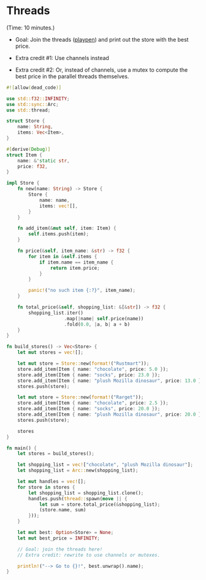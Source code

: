 # Threads

(Time: 10 minutes.)

  * Goal: Join the threads ([playpen][]) and print out the store with the best price.

  * Extra credit #1: Use channels instead

  * Extra credit #2: Or, instead of channels, use a mutex to compute
    the best price in the parallel threads themselves.

```rust
#![allow(dead_code)]

use std::f32::INFINITY;
use std::sync::Arc;
use std::thread;

struct Store {
    name: String,
    items: Vec<Item>,
}

#[derive(Debug)]
struct Item {
    name: &'static str,
    price: f32,
}

impl Store {
    fn new(name: String) -> Store {
        Store {
            name: name,
            items: vec![],
        }
    }

    fn add_item(&mut self, item: Item) {
        self.items.push(item);
    }

    fn price(&self, item_name: &str) -> f32 {
        for item in &self.items {
            if item.name == item_name {
                return item.price;
            }
        }

        panic!("no such item {:?}", item_name);
    }

    fn total_price(&self, shopping_list: &[&str]) -> f32 {
        shopping_list.iter()
                     .map(|name| self.price(name))
                     .fold(0.0, |a, b| a + b)
    }
}

fn build_stores() -> Vec<Store> {
    let mut stores = vec![];

    let mut store = Store::new(format!("Rustmart"));
    store.add_item(Item { name: "chocolate", price: 5.0 });
    store.add_item(Item { name: "socks", price: 23.0 });
    store.add_item(Item { name: "plush Mozilla dinosaur", price: 13.0 });
    stores.push(store);

    let mut store = Store::new(format!("Rarget"));
    store.add_item(Item { name: "chocolate", price: 2.5 });
    store.add_item(Item { name: "socks", price: 20.0 });
    store.add_item(Item { name: "plush Mozilla dinosaur", price: 20.0 });
    stores.push(store);

    stores
}

fn main() {
    let stores = build_stores();

    let shopping_list = vec!["chocolate", "plush Mozilla dinosaur"];
    let shopping_list = Arc::new(shopping_list);

    let mut handles = vec![];
    for store in stores {
        let shopping_list = shopping_list.clone();
        handles.push(thread::spawn(move || {
            let sum = store.total_price(&shopping_list);
            (store.name, sum)
        }));
    }

    let mut best: Option<Store> = None;
    let mut best_price = INFINITY;

    // Goal: join the threads here!
    // Extra credit: rewrite to use channels or mutexes.

    println!("--> Go to {}!", best.unwrap().name);
}
```
[playpen]: https://play.rust-lang.org/?code=%23%21%5Ballow%28dead_code%29%5D%0A%0Ause%20std%3A%3Af32%3A%3AINFINITY%3B%0Ause%20std%3A%3Async%3A%3AArc%3B%0Ause%20std%3A%3Athread%3B%0A%0Astruct%20Store%20%7B%0A%20%20%20%20name%3A%20String%2C%0A%20%20%20%20items%3A%20Vec%3CItem%3E%2C%0A%7D%0A%0A%23%5Bderive%28Debug%29%5D%0Astruct%20Item%20%7B%0A%20%20%20%20name%3A%20%26%27static%20str%2C%0A%20%20%20%20price%3A%20f32%2C%0A%7D%0A%0Aimpl%20Store%20%7B%0A%20%20%20%20fn%20new%28name%3A%20String%29%20-%3E%20Store%20%7B%0A%20%20%20%20%20%20%20%20Store%20%7B%0A%20%20%20%20%20%20%20%20%20%20%20%20name%3A%20name%2C%0A%20%20%20%20%20%20%20%20%20%20%20%20items%3A%20vec%21%5B%5D%2C%0A%20%20%20%20%20%20%20%20%7D%0A%20%20%20%20%7D%0A%0A%20%20%20%20fn%20add_item%28%26mut%20self%2C%20item%3A%20Item%29%20%7B%0A%20%20%20%20%20%20%20%20self.items.push%28item%29%3B%0A%20%20%20%20%7D%0A%0A%20%20%20%20fn%20price%28%26self%2C%20item_name%3A%20%26str%29%20-%3E%20f32%20%7B%0A%20%20%20%20%20%20%20%20for%20item%20in%20%26self.items%20%7B%0A%20%20%20%20%20%20%20%20%20%20%20%20if%20item.name%20%3D%3D%20item_name%20%7B%0A%20%20%20%20%20%20%20%20%20%20%20%20%20%20%20%20return%20item.price%3B%0A%20%20%20%20%20%20%20%20%20%20%20%20%7D%0A%20%20%20%20%20%20%20%20%7D%0A%0A%20%20%20%20%20%20%20%20panic%21%28%22no%20such%20item%20%7B%3A%3F%7D%22%2C%20item_name%29%3B%0A%20%20%20%20%7D%0A%0A%20%20%20%20fn%20total_price%28%26self%2C%20shopping_list%3A%20%26%5B%26str%5D%29%20-%3E%20f32%20%7B%0A%20%20%20%20%20%20%20%20shopping_list.iter%28%29%0A%20%20%20%20%20%20%20%20%20%20%20%20%20%20%20%20%20%20%20%20%20.map%28%7Cname%7C%20self.price%28name%29%29%0A%20%20%20%20%20%20%20%20%20%20%20%20%20%20%20%20%20%20%20%20%20.fold%280.0%2C%20%7Ca%2C%20b%7C%20a%20%2B%20b%29%0A%20%20%20%20%7D%0A%7D%0A%0Afn%20build_stores%28%29%20-%3E%20Vec%3CStore%3E%20%7B%0A%20%20%20%20let%20mut%20stores%20%3D%20vec%21%5B%5D%3B%0A%0A%20%20%20%20let%20mut%20store%20%3D%20Store%3A%3Anew%28format%21%28%22Rustmart%22%29%29%3B%0A%20%20%20%20store.add_item%28Item%20%7B%20name%3A%20%22chocolate%22%2C%20price%3A%205.0%20%7D%29%3B%0A%20%20%20%20store.add_item%28Item%20%7B%20name%3A%20%22socks%22%2C%20price%3A%2023.0%20%7D%29%3B%0A%20%20%20%20store.add_item%28Item%20%7B%20name%3A%20%22plush%20Mozilla%20dinosaur%22%2C%20price%3A%2013.0%20%7D%29%3B%0A%20%20%20%20stores.push%28store%29%3B%0A%0A%20%20%20%20let%20mut%20store%20%3D%20Store%3A%3Anew%28format%21%28%22Rarget%22%29%29%3B%0A%20%20%20%20store.add_item%28Item%20%7B%20name%3A%20%22chocolate%22%2C%20price%3A%202.5%20%7D%29%3B%0A%20%20%20%20store.add_item%28Item%20%7B%20name%3A%20%22socks%22%2C%20price%3A%2020.0%20%7D%29%3B%0A%20%20%20%20store.add_item%28Item%20%7B%20name%3A%20%22plush%20Mozilla%20dinosaur%22%2C%20price%3A%2020.0%20%7D%29%3B%0A%20%20%20%20stores.push%28store%29%3B%0A%0A%20%20%20%20stores%0A%7D%0A%0Afn%20main%28%29%20%7B%0A%20%20%20%20let%20stores%20%3D%20build_stores%28%29%3B%0A%0A%20%20%20%20let%20shopping_list%20%3D%20vec%21%5B%22chocolate%22%2C%20%22plush%20Mozilla%20dinosaur%22%5D%3B%0A%20%20%20%20let%20shopping_list%20%3D%20Arc%3A%3Anew%28shopping_list%29%3B%0A%0A%20%20%20%20let%20mut%20handles%20%3D%20vec%21%5B%5D%3B%0A%20%20%20%20for%20store%20in%20stores%20%7B%0A%20%20%20%20%20%20%20%20let%20shopping_list%20%3D%20shopping_list.clone%28%29%3B%0A%20%20%20%20%20%20%20%20handles.push%28thread%3A%3Aspawn%28move%20%7C%7C%20%7B%0A%20%20%20%20%20%20%20%20%20%20%20%20let%20sum%20%3D%20store.total_price%28%26shopping_list%29%3B%0A%20%20%20%20%20%20%20%20%20%20%20%20%28store.name%2C%20sum%29%0A%20%20%20%20%20%20%20%20%7D%29%29%3B%0A%20%20%20%20%7D%0A%0A%20%20%20%20let%20mut%20best%3A%20Option%3CStore%3E%20%3D%20None%3B%0A%20%20%20%20let%20mut%20best_price%20%3D%20INFINITY%3B%0A%0A%20%20%20%20%2F%2F%20Goal%3A%20join%20the%20threads%20here%21%0A%20%20%20%20%2F%2F%20Extra%20credit%3A%20rewrite%20to%20use%20channels%20or%20mutexes.%0A%0A%20%20%20%20println%21%28%22--%3E%20Go%20to%20%7B%7D%21%22%2C%20best.unwrap%28%29.name%29%3B%0A%7D&version=nightly
